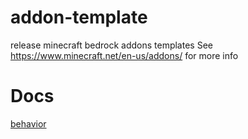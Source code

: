 # addon-template
release minecraft bedrock addons templates See https://www.minecraft.net/en-us/addons/ for more info
# Docs
[behavior](stable/behavior/documentation/Index.html)
